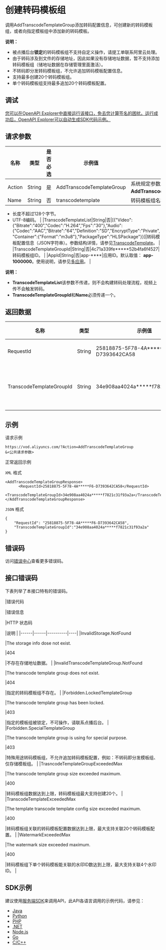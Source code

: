 # 创建转码模板组

调用AddTranscodeTemplateGroup添加转码配置信息，可创建新的转码模板组，或者向指定模板组中添加新的转码模板。

**说明：**

-   被点播后台**锁定**的转码模板组不支持自定义操作，请提工单联系阿里云处理。
-   由于转码涉及到文件的存储地址，因此如果没有存储地址数据，暂不支持添加转码模板组（储地址数据在存储管理里面激活）。
-   不转码即分发转码模板组，不允许追加转码模板配置信息。
-   支持最多创建20个转码模板组。
-   单个转码模板组支持最多追加20个转码模板配置。

## 调试

[您可以在OpenAPI Explorer中直接运行该接口，免去您计算签名的困扰。运行成功后，OpenAPI Explorer可以自动生成SDK代码示例。](https://api.aliyun.com/#product=vod&api=AddTranscodeTemplateGroup&type=RPC&version=2017-03-21)

## 请求参数

|名称|类型|是否必选|示例值|描述|
|--|--|----|---|--|
|Action|String|是|AddTranscodeTemplateGroup|系统规定参数。取值：**AddTranscodeTemplateGroup**。 |
|Name|String|否|transcodetemplate|转码模板组名称。

 -   长度不超过128个字节。
-   UTF-8编码。 |
|TranscodeTemplateList|String|否|\[\{"Video":\{"Bitrate":"400","Codec":"H.264","Fps":"30"\},"Audio":\{"Codec":"AAC","Bitrate":"64","Definition":"SD","EncryptType":"Private","Container":\{"Format":"m3u8"\},"PackageType":"HLSPackage"\}\}\]|转码模板配置信息（JSON字符串）。参数结构详情，请参见[TranscodeTemplate](~~52839~~)。 |
|TranscodeTemplateGroupId|String|否|4c71a339fe\*\*\*\*\*52b4fa6f4527|转码模板组ID。 |
|AppId|String|否|app-\*\*\*\*|应用ID。默认取值： **app-1000000**。使用说明，请参见[多应用](~~113600~~)。 |

**说明：**

-   **TranscodeTemplateList**该参数不传递，则不会构建转码处理流程，视频上传不会触发转码。
-   **TranscodeTemplateGroupId**和**Name**必须传递一个。

## 返回数据

|名称|类型|示例值|描述|
|--|--|---|--|
|RequestId|String|25818875-5F78-4A\*\*\*\*\*F6-D7393642CA58|请求ID。 |
|TranscodeTemplateGroupId|String|34e908aa4024a\*\*\*\*\*f7821c31f93a2a|转码模板组ID。 |

## 示例

请求示例

```
https://vod.aliyuncs.com/?Action=AddTranscodeTemplateGroup
&<公共请求参数>
```

正常返回示例

`XML` 格式

```
<AddTranscodeTemplateGroupResponse>
	  <RequestId>25818875-5F78-4A*****F6-D7393642CA58</RequestId>
	  <TranscodeTemplateGroupId>34e908aa4024a*****f7821c31f93a2a</TranscodeTemplateGroupId>
</AddTranscodeTemplateGroupResponse>
```

`JSON` 格式

```
{
    "RequestId": "25818875-5F78-4A*****F6-D7393642CA58",
    "TranscodeTemplateGroupId":"34e908aa4024a*****f7821c31f93a2a"
}
```

## 错误码

访问[错误中心](https://error-center.aliyun.com/status/product/vod)查看更多错误码。

## 接口错误码

下表列举了本接口特有的错误码。

|错误代码

|错误信息

|HTTP 状态码

|说明 |
|------|------|----------|----|
|InvalidStorage.NotFound

|The storage info dose not exist.

|404

|不存在存储地址数据。 |
|InvalidTranscodeTemplateGroup.NotFound

|The transcode template group does not exist.

|404

|指定的转码模板组不存在。 |
|Forbidden.LockedTemplateGroup

|The transcode template group has been locked.

|403

|指定的模板组被锁定，不可操作，请联系点播后台。 |
|Forbidden.SpecialTemplateGroup

|The transcode template group is using for special purpose.

|403

|特殊用途转码模板组，不允许追加转码模板配置，例如：不转码即分发模板组、仅存储模板组。 |
|TrasncodeTemplateGroupExceededMax

|The transcode template group size exceeded maximum.

|400

|转码模板组数据达到上限，转码模板组最大支持创建20个。 |
|TranscodeTemplateExceededMax

|The template transcode template config size exceeded maximum.

|400

|转码模板组关联的转码模板配置数据达到上限，最大支持关联20个转码模板配置。 |
|WatermarkExceededMax

|The watermark size exceeded maximum.

|400

|转码模板组下单个转码模板能关联的水印ID数达到上限，最大支持关联4个水印ID。 |

## SDK示例

建议使用[服务端SDK](~~101789~~)来调用API，此API各语言调用的示例代码，请参见：

-   [Java](~~61063~~)
-   [Python](~~61054~~)
-   [PHP](~~61069~~)
-   [.NET](~~84750~~)
-   [Node.js](~~101396~~)
-   [Go](~~101411~~)
-   [C/C++](~~101261~~)

